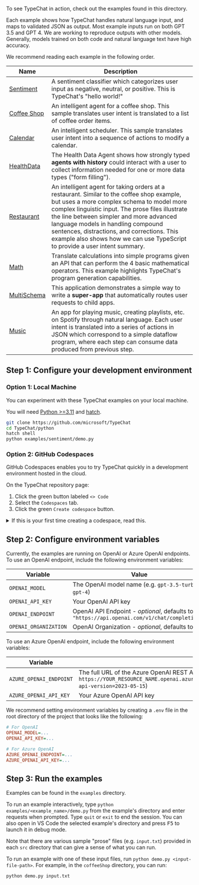 
To see TypeChat in action, check out the examples found in this directory.

Each example shows how TypeChat handles natural language input, and maps to validated JSON as output. Most example inputs run on both GPT 3.5 and GPT 4.
We are working to reproduce outputs with other models.
Generally, models trained on both code and natural language text have high accuracy.

We recommend reading each example in the following order.


| Name | Description |
| ---- | ----------- |
| [Sentiment](https://github.com/microsoft/TypeChat/tree/main/python/examples/sentiment) | A sentiment classifier which categorizes user input as negative, neutral, or positive. This is TypeChat's "hello world!" |
| [Coffee Shop](https://github.com/microsoft/TypeChat/tree/main/python/examples/coffeeShop) | An intelligent agent for a coffee shop. This sample translates user intent is translated to a list of coffee order items.
| [Calendar](https://github.com/microsoft/TypeChat/tree/main/python/examples/calendar) | An intelligent scheduler. This sample translates user intent into a sequence of actions to modify a calendar. |
| [HealthData](https://github.com/microsoft/TypeChat/tree/main/python/examples/healthData) | The Health Data Agent shows how strongly typed **agents with history** could interact with a user to collect information needed for one or more data types ("form filling"). |
| [Restaurant](https://github.com/microsoft/TypeChat/tree/main/python/examples/restaurant) | An intelligent agent for taking orders at a restaurant. Similar to the coffee shop example, but uses a more complex schema to model more complex linguistic input. The prose files illustrate the line between simpler and more advanced language models in handling compound sentences, distractions, and corrections. This example also shows how we can use TypeScript to provide a user intent summary. |
| [Math](https://github.com/microsoft/TypeChat/tree/main/python/examples/math) | Translate calculations into simple programs given an API that can perform the 4 basic mathematical operators. This example highlights TypeChat's program generation capabilities. |
| [MultiSchema](https://github.com/microsoft/TypeChat/tree/main/python/examples/multiSchema) | This application demonstrates a simple way to write a **super-app** that automatically routes user requests to child apps. |
| [Music](https://github.com/microsoft/TypeChat/tree/main/python/examples/music) | An app for playing music, creating playlists, etc. on Spotify through natural language. Each user intent is translated into a series of actions in JSON which correspond to a simple dataflow program, where each step can consume data produced from previous step. |

## Step 1: Configure your development environment

### Option 1: Local Machine

You can experiment with these TypeChat examples on your local machine.

You will need [Python >=3.11](https://www.python.org/downloads/) and [hatch](https://hatch.pypa.io/1.6/install/).

```sh
git clone https://github.com/microsoft/TypeChat
cd TypeChat/python
hatch shell
python examples/sentiment/demo.py
```


### Option 2: GitHub Codespaces

GitHub Codespaces enables you to try TypeChat quickly in a development environment hosted in the cloud.

On the TypeChat repository page:

1. Click the green button labeled `<> Code`
2. Select the `Codespaces` tab.
3. Click the green `Create codespace` button.

<details>
<summary>If this is your first time creating a codespace, read this.</summary>

If this is your first time creating a codespace on this repository, GitHub will take a moment to create a dev container image for your session.
Once the image has been created, the browser will load Visual Studio Code in a developer environment automatically configured with the necessary prerequisites, TypeChat cloned, and packages installed.

Remember that you are running in the cloud, so all changes you make to the source tree must be committed and pushed before destroying the codespace. GitHub accounts are usually configured to automatically delete codespaces that have been inactive for 30 days.

For more information, see the [GitHub Codespaces Overview](https://docs.github.com/en/codespaces/overview)
</details>

## Step 2: Configure environment variables

Currently, the examples are running on OpenAI or Azure OpenAI endpoints.
To use an OpenAI endpoint, include the following environment variables:

| Variable | Value |
|----------|-------|
| `OPENAI_MODEL`| The OpenAI model name (e.g. `gpt-3.5-turbo` or `gpt-4`) |
| `OPENAI_API_KEY` | Your OpenAI API key  |
| `OPENAI_ENDPOINT` | OpenAI API Endpoint - *optional*,  defaults to `"https://api.openai.com/v1/chat/completions"` |
| `OPENAI_ORGANIZATION` | OpenAI Organization - *optional*, defaults to `""` |

To use an Azure OpenAI endpoint, include the following environment variables:

| Variable | Value |
|----------|-------|
| `AZURE_OPENAI_ENDPOINT` | The full URL of the Azure OpenAI REST API (e.g. `https://YOUR_RESOURCE_NAME.openai.azure.com/openai/deployments/YOUR_DEPLOYMENT_NAME/chat/completions?api-version=2023-05-15`) |
| `AZURE_OPENAI_API_KEY` | Your Azure OpenAI API key |

We recommend setting environment variables by creating a `.env` file in the root directory of the project that looks like the following:

```ini
# For OpenAI
OPENAI_MODEL=...
OPENAI_API_KEY=...

# For Azure OpenAI
AZURE_OPENAI_ENDPOINT=...
AZURE_OPENAI_API_KEY=...
```

## Step 3: Run the examples

Examples can be found in the `examples` directory.

To run an example interactively, type `python examples/<example_name>/demo.py` from the example's directory and enter requests when prompted. Type `quit` or `exit` to end the session. You can also open in VS Code the selected example's directory and press <kbd>F5</kbd> to launch it in debug mode.

Note that there are various sample "prose" files (e.g. `input.txt`) provided in each `src` directory that can give a sense of what you can run.

To run an example with one of these input files, run `python demo.py <input-file-path>`.
For example, in the `coffeeShop` directory, you can run:

```
python demo.py input.txt
```
